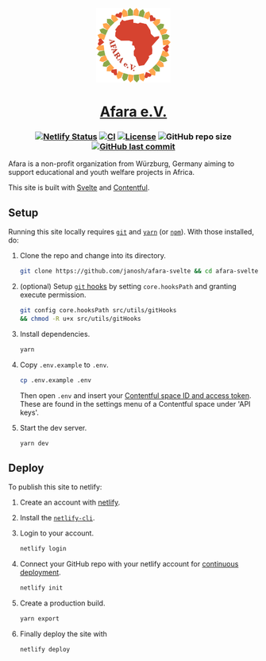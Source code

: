 <p align="center">
  <a href="https://afara.foundation"><img src="static/favicon.svg" alt="Favicon" width=150></a>
</p>

<h1 align="center">
  <a href="https://afara.foundation">Afara e.V.</a>
</h1>

<h3 align="center">

[![Netlify Status](https://api.netlify.com/api/v1/badges/209f70e1-0a07-4d82-b642-55c77f2af40f/deploy-status)](https://app.netlify.com/sites/afara/deploys)
[![CI](https://github.com/janosh/afara-svelte/workflows/CI/badge.svg)](https://github.com/janosh/afara-svelte/actions)
[![License](https://img.shields.io/github/license/janosh/afara-svelte?label=License)](/license)
![GitHub repo size](https://img.shields.io/github/repo-size/janosh/afara-svelte?label=Repo+Size)
[![GitHub last commit](https://img.shields.io/github/last-commit/janosh/afara-svelte?label=Last+Commit)](https://github.com/janosh/afara-svelte/commits/master)

</h3>

Afara is a non-profit organization from Würzburg, Germany aiming to support educational and youth welfare projects in Africa.

This site is built with [Svelte](https://github.com/sveltejs/svelte) and [Contentful](https://contentful.com).

## Setup

Running this site locally requires [`git`](https://git-scm.com) and [`yarn`](https://yarnpkg.com) (or [`npm`](https://npmjs.com)). With those installed, do:

1. Clone the repo and change into its directory.

   ```sh
   git clone https://github.com/janosh/afara-svelte && cd afara-svelte
   ```

2. (optional) Setup [`git` hooks](https://git-scm.com/book/en/v2/Customizing-Git-Git-Hooks) by setting `core.hooksPath` and granting execute permission.

   ```sh
   git config core.hooksPath src/utils/gitHooks
   && chmod -R u+x src/utils/gitHooks
   ```

3. Install dependencies.

   ```sh
   yarn
   ```

4. Copy `.env.example` to `.env`.

   ```sh
   cp .env.example .env
   ```

   Then open `.env` and insert your [Contentful space ID and access token](https://contentful.com/developers/docs/references/authentication). These are found in the settings menu of a Contentful space under 'API keys'.

5. Start the dev server.

   ```sh
   yarn dev
   ```

## Deploy

To publish this site to netlify:

1. Create an account with [netlify](https://netlify.com).
2. Install the [`netlify-cli`](https://netlify.com/docs/cli).
3. Login to your account.

   ```sh
   netlify login
   ```

4. Connect your GitHub repo with your netlify account for [continuous deployment](https://netlify.com/docs/cli/#continuous-deployment).

   ```sh
   netlify init
   ```

5. Create a production build.

   ```sh
   yarn export
   ```

6. Finally deploy the site with

   ```sh
   netlify deploy
   ```
